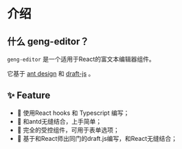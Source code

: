 
# 介绍

## 什么 geng-editor？

`geng-editor` 是一个适用于React的富文本编辑器组件。

它基于 [ant design](https://ant.design/) 和 [draft-js](https://draftjs.org/) 。

## ✨ Feature
- 🚀 使用React hooks 和 Typescript 编写；
- 👬 和antd无缝结合，上手简单；
- 💪 完全的受控组件，可用于表单选项；
- 💪 基于和React师出同门的draft.js编写，和React无缝结合；
